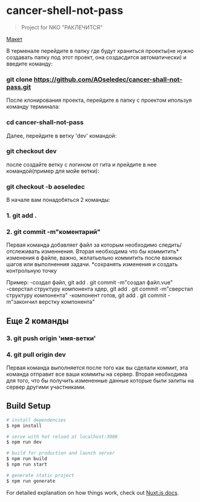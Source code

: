 # cancer-shell-not-pass

> Project for NKO &#34;РАКЛЕЧИТСЯ&#34;

[Макет](https://www.figma.com/file/BhM4jsOVCIx6cpCm6wQBQQ/РакЛечится-&#40;Copy&#41;?node-id=165%3A62)

В терменале перейдите в папку где будут храниться проекты(не нужно создавать папку под этот проект, она создасдится автоматически) и введите команду:
### git clone https://github.com/AOseledec/cancer-shall-not-pass.git
После клонирования проекта, перейдите в папку с проектом ипользуя команду терминала:
### cd cancer-shall-not-pass
Далее, перейдите в ветку 'dev' командой:
### git checkout dev
после создайте ветку с логином от гита и прейдите в нее командой(пример для мойе ветки):
### git checkout -b aoseledec

В начале вам понадобяться 2 команды:
### 1. git add .
### 2. git commit -m"коментарий"
Первая команда добавляет файл за которым необходимо следить/отслеживать изменнения.
Вторая необходима что бы коммитить* изменения в файле,
важно, желатьельно коммитить после важных шагов или выполненния задачи.
*сохранять изменения и создать контрольную точку

Пример: 
-создал файл, git add . git commit -m"создал файл.vue"
-сверстал структуру компонента хдер, git add . git commit -m"сверстал структуру компонента"
-компонент готов, git add . git commit -m"закончил верстку компонента"

## Еще 2 команды
### 3. git push origin 'имя-ветки'
### 4. git pull origin dev

Первая команда выполняется после того как вы сделали коммит, эта команда отправит все ваши коммиты на сервер.
Вторая необходима для того, что бы получить измененные данные которые были залиты на сервер другими участниками.


## Build Setup

```bash
# install dependencies
$ npm install

# serve with hot reload at localhost:3000
$ npm run dev

# build for production and launch server
$ npm run build
$ npm run start

# generate static project
$ npm run generate
```

For detailed explanation on how things work, check out [Nuxt.js docs](https://nuxtjs.org).
